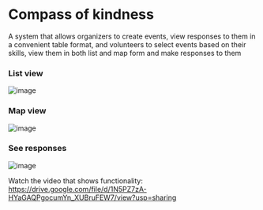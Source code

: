 <h1>Compass of kindness</h1>
A system that allows organizers to create events, view responses to them in a convenient table format, and volunteers to select events based on their skills, view them in both list and map form and make responses to them

<h3> List view </h3>

![image](https://github.com/polinatea/volunteers-app/assets/67418401/89f637ac-d80a-466f-880e-82b3236c0d40)

<h3> Map view </h3>

![image](https://github.com/polinatea/volunteers-app/assets/67418401/0a8d27bd-9e7b-4bf6-9aaa-d14978561a4c)

<h3> See responses </h3>

![image](https://github.com/polinatea/volunteers-app/assets/67418401/87708361-ac21-4a17-94d9-86cdfece98c8)



Watch the video that shows functionality:
https://drive.google.com/file/d/1N5PZ7zA-HYaGAQPgocumYn_XUBruFEW7/view?usp=sharing




